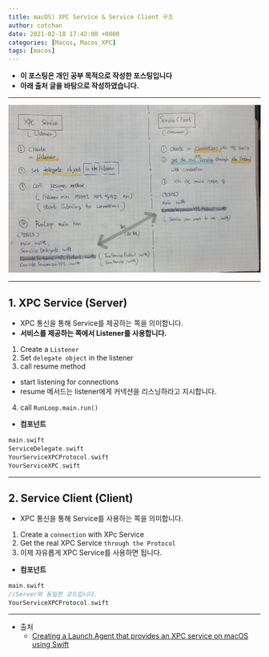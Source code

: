 ```yaml
---
title: macOS) XPC Service & Service Client 구조 
author: cotchan
date: 2021-02-18 17:42:00 +0800
categories: [Macos, Macos_XPC]
tags: [macos]   
---
```


+ **이 포스팅은 개인 공부 목적으로 작성한 포스팅입니다**
+ **아래 출처 글을 바탕으로 작성하였습니다.**

---

![Desktop View](/assets/img/post/macos/2021-02-18-xpc-server-client.jpg)

---

## 1. XPC Service (Server)

+ XPC 통신을 통해 Service를 제공하는 쪽을 의미합니다.
+ **서비스를 제공하는 쪽에서 Listener를 사용합니다.**

1. Create a `Listener`
2. Set `delegate object` in the listener
3. call resume method
  + start listening for connections  
  + resume 메서드는 listener에게 커넥션을 리스닝하라고 지시합니다.
4. call `RunLoop.main.run()`

+ **컴포넌트**

```c++
main.swift
ServiceDelegate.swift
YourServiceXPCProtocol.swift
YourServiceXPC.swift
```

---

## 2. Service Client (Client)

+ XPC 통신을 통해 Service를 사용하는 쪽을 의미합니다.

1. Create a `connection` with XPc Service
2. Get the real XPC Service `through the Protocol`
3. 이제 자유롭게 XPC Service를 사용하면 됩니다.

+ **컴포넌트**

```c++
main.swift
//Server와 동일한 코드입니다.
YourServiceXPCProtocol.swift
```


---

+ 출처
  + [Creating a Launch Agent that provides an XPC service on macOS using Swift](https://rderik.com/blog/creating-a-launch-agent-that-provides-an-xpc-service-on-macos/)
